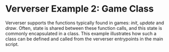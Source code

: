 # Ververser Example 2: Game Class

Ververser supports the functions typically found in games: _init_, _update_ and _draw_.
Often, state is shared between these function calls, and this state is commonly encapsulated in a class. 
This example illustrates how such a class can be defined and called from the ververser entrypoints in the main script. 